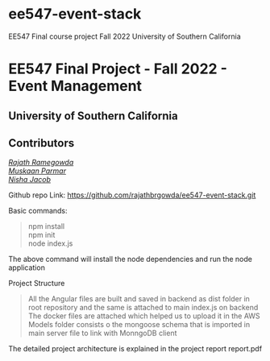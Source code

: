 # ee547-event-stack
EE547 Final course project Fall 2022 University of Southern California

# EE547 Final Project - Fall 2022 - Event Management
## University of Southern California

## Contributors 
*[Rajath Ramegowda](https://github.com/rajathbrgowda)* <br>
*[Muskaan Parmar](https://github.com/muskaan99)* <br>
*[Nisha Jacob](https://github.com/NishaJacob96)* <br>


Github repo Link: https://github.com/rajathbrgowda/ee547-event-stack.git

Basic commands:
>npm install <br>
>npm init <br>
>node index.js <br>

The above command will install the node dependencies and run the node application 

Project Structure<br>
> All the Angular files are built and saved in backend as dist folder in root repository and the same is attached to main index.js on backend <br>
> The docker files are attached which helped us to upload it in the AWS <br>
> Models folder consists o the mongoose schema that is imported in main server file to link with MonngoDB client <br>

The detailed project architecture is explained in the project report report.pdf

